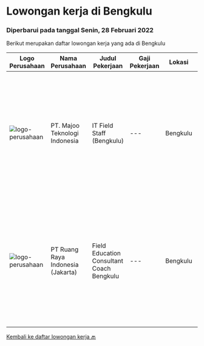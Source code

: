 
  # Lowongan kerja di Bengkulu

  ### Diperbarui pada tanggal Senin, 28 Februari 2022

  Berikut merupakan daftar lowongan kerja yang ada di Bengkulu

  |Logo Perusahaan | Nama Perusahaan | Judul Pekerjaan | Gaji Pekerjaan | Lokasi | Deskripsi | Tanggal diunggah | Pranala |
  | -------------- | --------------- | --------------- | --------- | --------- | -------------- | ------- | ----------- |
  |![logo-perusahaan](https://image-service-cdn.seek.com.au/2a2c8a948d223cf92abbc34c9b4e6cee325386db/ee4dce1061f3f616224767ad58cb2fc751b8d2dc)|PT. Majoo Teknologi Indonesia|IT Field Staff (Bengkulu)|---|Bengkulu|Deskripsi Pekerjaan: Melakukan instalasi beserta pengaturan software dan hardware majoo. Memberikan edukasi (training) kepada staff / manager/ owner...|Rabu, 16 Februari 2022|https://www.jobstreet.co.id/id/job/it-field-staff-bengkulu-3782403?token=0~e5594a79-cbd0-4fa9-8204-4c41441e67eb&sectionRank=1&jobId=jobstreet-id-job-3782403|
|![logo-perusahaan](https://image-service-cdn.seek.com.au/7eee59ea5934120f389dd02961ddcb6b62946481/ee4dce1061f3f616224767ad58cb2fc751b8d2dc)|PT Ruang Raya Indonesia (Jakarta)|Field Education Consultant Coach Bengkulu|---|Bengkulu|Ruangguru is a tech-enabled education company that provides a one-stop learning experience for students to have better access to quality content and...|Jumat, 25 Februari 2022|https://www.jobstreet.co.id/id/job/field-education-consultant-coach-bengkulu-1030728094?token=0~e5594a79-cbd0-4fa9-8204-4c41441e67eb&sectionRank=2&jobId=jobstreet-id-job-1030728094|


  [Kembali ke daftar lowongan kerja 🔙](../README.md#daftar-lowongan-kerja)
  